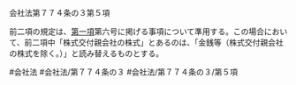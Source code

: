 会社法第７７４条の３第５項

前二項の規定は、[第一項](会社法＿＿＿＿第７７４条の３第１項)第六号に掲げる事項について準用する。この場合において、前二項中「株式交付親会社の株式」とあるのは、「金銭等（株式交付親会社の株式を除く。）」と読み替えるものとする。

#会社法
#会社法/第７７４条の３
#会社法/第７７４条の３/第５項
